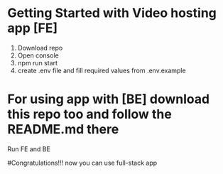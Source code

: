# Getting Started with Video hosting app [FE]

1. Download repo
2. Open console
3. npm run start
4. create .env file and fill required values from .env.example
# For using app with [BE] download this repo too and follow the README.md there
Run FE and BE

#Congratulations!!!
now you can use full-stack app